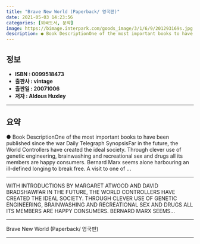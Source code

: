 ```yaml
---
title: "Brave New World (Paperback/ 영국판)"
date: 2021-05-03 14:23:56
categories: [외국도서, 문학]
image: https://bimage.interpark.com/goods_image/3/1/6/9/201293169s.jpg
description: ● Book DescriptionOne of the most important books to have been published since the war Daily Telegraph SynopsisFar in the future, the World Controllers have cr
---
```


## **정보**

- **ISBN : 0099518473**
- **출판사 : vintage**
- **출판일 : 20071006**
- **저자 : Aldous Huxley**

------



## **요약**

●  Book DescriptionOne of the most important books to have been published since the war Daily Telegraph SynopsisFar in the future, the World Controllers have created the ideal society. Through clever use of genetic engineering, brainwashing and recreational sex and drugs all its members are happy consumers. Bernard Marx seems alone harbouring an ill-defined longing to break free. A visit to one of ...

------

WITH INTRODUCTIONS BY MARGARET ATWOOD AND DAVID BRADSHAWFAR IN THE FUTURE, THE WORLD CONTROLLERS HAVE CREATED THE IDEAL SOCIETY. THROUGH CLEVER USE OF GENETIC ENGINEERING, BRAINWASHING AND RECREATIONAL SEX AND DRUGS ALL ITS MEMBERS ARE HAPPY CONSUMERS. BERNARD MARX SEEMS... 

------


Brave New World (Paperback/ 영국판) 

------


